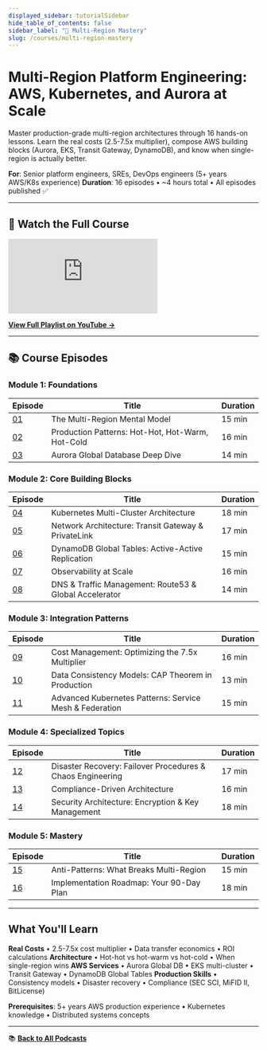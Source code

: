 ```yaml
---
displayed_sidebar: tutorialSidebar
hide_table_of_contents: false
sidebar_label: "📖 Multi-Region Mastery"
slug: /courses/multi-region-mastery
---
```


# Multi-Region Platform Engineering: AWS, Kubernetes, and Aurora at Scale

<GitHubButtons />

Master production-grade multi-region architectures through 16 hands-on lessons. Learn the real costs (2.5-7.5x multiplier), compose AWS building blocks (Aurora, EKS, Transit Gateway, DynamoDB), and know when single-region is actually better.

**For**: Senior platform engineers, SREs, DevOps engineers (5+ years AWS/K8s experience)
**Duration**: 16 episodes • ~4 hours total • All episodes published ✅

---

## 🎥 Watch the Full Course

<div style={{position: 'relative', paddingBottom: '56.25%', height: 0, margin: '2rem 0'}}>
  <iframe
    style={{position: 'absolute', top: 0, left: 0, width: '100%', height: '100%'}}
    src="https://www.youtube.com/embed/LsUXhND86Rw?list=PLIjf2e3L8dZxgOr4Equjl_YwMKXTQKCMg"
    title="Multi-Region Platform Engineering Course - Lesson 1"
    frameborder="0"
    allow="accelerometer; autoplay; clipboard-write; encrypted-media; gyroscope; picture-in-picture; web-share"
    allowfullscreen>
  </iframe>
</div>

**[View Full Playlist on YouTube →](https://www.youtube.com/playlist?list=PLIjf2e3L8dZxgOr4Equjl_YwMKXTQKCMg)**

<PodcastSubscribeButtons />

---

## 📚 Course Episodes

### Module 1: Foundations

| Episode | Title | Duration |
|---------|-------|----------|
| [01](/podcasts/courses/multi-region-mastery/lesson-01) | The Multi-Region Mental Model | 15 min |
| [02](/podcasts/courses/multi-region-mastery/lesson-02) | Production Patterns: Hot-Hot, Hot-Warm, Hot-Cold | 16 min |
| [03](/podcasts/courses/multi-region-mastery/lesson-03) | Aurora Global Database Deep Dive | 14 min |

### Module 2: Core Building Blocks

| Episode | Title | Duration |
|---------|-------|----------|
| [04](/podcasts/courses/multi-region-mastery/lesson-04) | Kubernetes Multi-Cluster Architecture | 18 min |
| [05](/podcasts/courses/multi-region-mastery/lesson-05) | Network Architecture: Transit Gateway & PrivateLink | 17 min |
| [06](/podcasts/courses/multi-region-mastery/lesson-06) | DynamoDB Global Tables: Active-Active Replication | 15 min |
| [07](/podcasts/courses/multi-region-mastery/lesson-07) | Observability at Scale | 16 min |
| [08](/podcasts/courses/multi-region-mastery/lesson-08) | DNS & Traffic Management: Route53 & Global Accelerator | 14 min |

### Module 3: Integration Patterns

| Episode | Title | Duration |
|---------|-------|----------|
| [09](/podcasts/courses/multi-region-mastery/lesson-09) | Cost Management: Optimizing the 7.5x Multiplier | 16 min |
| [10](/podcasts/courses/multi-region-mastery/lesson-10) | Data Consistency Models: CAP Theorem in Production | 13 min |
| [11](/podcasts/courses/multi-region-mastery/lesson-11) | Advanced Kubernetes Patterns: Service Mesh & Federation | 15 min |

### Module 4: Specialized Topics

| Episode | Title | Duration |
|---------|-------|----------|
| [12](/podcasts/courses/multi-region-mastery/lesson-12) | Disaster Recovery: Failover Procedures & Chaos Engineering | 17 min |
| [13](/podcasts/courses/multi-region-mastery/lesson-13) | Compliance-Driven Architecture | 16 min |
| [14](/podcasts/courses/multi-region-mastery/lesson-14) | Security Architecture: Encryption & Key Management | 18 min |

### Module 5: Mastery

| Episode | Title | Duration |
|---------|-------|----------|
| [15](/podcasts/courses/multi-region-mastery/lesson-15) | Anti-Patterns: What Breaks Multi-Region | 15 min |
| [16](/podcasts/courses/multi-region-mastery/lesson-16) | Implementation Roadmap: Your 90-Day Plan | 18 min |

---

## What You'll Learn

**Real Costs** • 2.5-7.5x cost multiplier • Data transfer economics • ROI calculations
**Architecture** • Hot-hot vs hot-warm vs hot-cold • When single-region wins
**AWS Services** • Aurora Global DB • EKS multi-cluster • Transit Gateway • DynamoDB Global Tables
**Production Skills** • Consistency models • Disaster recovery • Compliance (SEC SCI, MiFID II, BitLicense)

**Prerequisites**: 5+ years AWS production experience • Kubernetes knowledge • Distributed systems concepts

---

📚 **[Back to All Podcasts](/podcasts)**
